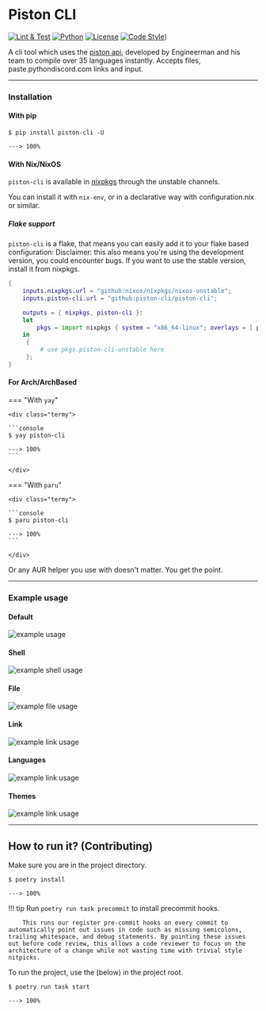 # Piston CLI

[![Lint & Test](https://img.shields.io/github/workflow/status/Shivansh-007/piston-cli/Linting/main?label=Lint&logo=github&style=flat)](https://github.com/discord-modmail/modmail/actions/workflows/linting.yml "Lint")
[![Python](https://img.shields.io/static/v1?label=Python&message=3.9&color=blue&logo=Python&style=flat)](https://www.python.org/downloads/ "Python 3.8 | 3.9")
[![License](https://img.shields.io/github/license/discord-modmail/modmail?style=flat&label=License)](./LICENSE "License file")
[![Code Style](https://img.shields.io/static/v1?label=Code%20Style&message=black&color=000000&style=flat)](https://github.com/psf/black "The uncompromising python formatter"))

A cli tool which uses the [piston api](https://github.com/engineer-man/piston), developed by Engineerman and his team to compile over 35 languages instantly. Accepts files, paste.pythondiscord.com links and input.
______________________________________________________________________

### Installation

#### With pip

<div class="termy">

```console
$ pip install piston-cli -U

---> 100%
```

</div>

#### With Nix/NixOS

`piston-cli` is available in [nixpkgs](https://github.com/nixos/nixpkgs) through the unstable channels.

You can install it with `nix-env`, or in a declarative way with configuration.nix or similar.

##### Flake support

`piston-cli` is a flake, that means you can easily add it to your flake based configuration:
Disclaimer: this also means you're using the development version, you could encounter bugs. If you want to use the stable version, install it from nixpkgs.

```nix
{
	inputs.nixpkgs.url = "github:nixos/nixpkgs/nixos-unstable";
	inputs.piston-cli.url = "github:piston-cli/piston-cli";

	outputs = { nixpkgs, piston-cli }:
	let
		pkgs = import nixpkgs { system = "x86_64-linux"; overlays = [ piston-cli.overlay ]; };
	in
	 {
		 # use pkgs.piston-cli-unstable here
	 };
}
```

#### For Arch/ArchBased

=== "With `yay`"

    <div class="termy">

    ```console
    $ yay piston-cli

    ---> 100%
    ```

    </div>

=== "With `paru`"

    <div class="termy">

    ```console
    $ paru piston-cli

    ---> 100%
    ```

    </div>

Or any AUR helper you use with doesn't matter. You get the point.

______________________________________________________________________

### Example usage

#### Default

![example usage](assets/examples/piston-cli.png)

#### Shell

![example shell usage](assets/examples/piston-cli-shell.png)

#### File

![example file usage](assets/examples/piston-cli-file.png)

#### Link

![example link usage](assets/examples/piston-cli-link.png)

#### Languages

![example link usage](assets/examples/languags_list.png)

#### Themes

![example link usage](assets/examples/themes_list.png)

______________________________________________________________________

## How to run it? (Contributing)

Make sure you are in the project directory.

<div class="termy">

```console
$ poetry install

---> 100%
```

</div>

!!! tip
        Run `poetry run task precommit` to install precommit hooks.

        This runs our register pre-commit hooks on every commit to automatically point out issues in code such as missing semicolons, trailing whitespace, and debug statements. By pointing these issues out before code review, this allows a code reviewer to focus on the architecture of a change while not wasting time with trivial style nitpicks.

To run the project, use the (below) in the project root.

<div class="termy">

```console
$ poetry run task start

---> 100%
```

</div>
